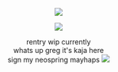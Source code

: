 <p align="center"> <img src="https://komarev.com/ghpvc/?username=sekeidiot&style=plastic&color=yellow"/> </p>
<p align="center"> <img src="https://files.catbox.moe/0rlpuw.jpeg"/> </p>

<p align="center">
rentry wip currently 
<br>
whats up greg it's kaja here
<br>
  sign my neospring mayhaps <img src="https://files.catbox.moe/reecbd.gif"/>
</p>
